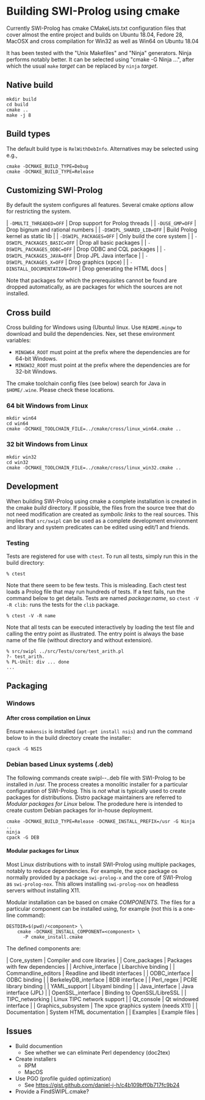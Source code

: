 # Building SWI-Prolog using cmake

Currently SWI-Prolog has cmake CMakeLists.txt   configuration files that
cover almost the entire project and builds   on Ubuntu 18.04, Fedore 28,
MacOSX and cross compilation for Win32 as well as Win64 on Ubuntu 18.04

It has been tested with  the   "Unix  Makefiles" and "Ninja" generators.
Ninja performs notably better. It can be  selected using "cmake -G Ninja
...", after which the usual `make` _target_   can be replaced by `ninja`
_target_.

## Native build

```{bash}
mkdir build
cd build
cmake ..
make -j 8
```

## Build types

The default build type is `RelWithDebInfo`.  Alternatives may be selected
using e.g.,

    cmake -DCMAKE_BUILD_TYPE=Debug
    cmake -DCMAKE_BUILD_TYPE=Release

## Customizing SWI-Prolog

By default the system configures all   features. Several cmake _options_
allow for restricting the system.

  | `-DMULTI_THREADED=OFF`        | Drop support for Prolog threads   |
  | `-DUSE_GMP=OFF`               | Drop bignum and rational numbers  |
  | `-DSWIPL_SHARED_LIB=OFF`      | Build Prolog kernel as static lib |
  | `-DSWIPL_PACKAGES=OFF`        | Only build the core system        |
  | `-DSWIPL_PACKAGES_BASIC=OFF`  | Drop all basic packages           |
  | `-DSWIPL_PACKAGES_ODBC=OFF`   | Drop ODBC and CQL packages        |
  | `-DSWIPL_PACKAGES_JAVA=OFF`   | Drop JPL Java interface           |
  | `-DSWIPL_PACKAGES_X=OFF`      | Drop graphics (xpce)              |
  | `-DINSTALL_DOCUMENTATION=OFF` | Drop generating the HTML docs     |

Note that packages for  which  the   prerequisites  cannot  be found are
dropped automatically, as are packages  for   which  the sources are not
installed.

## Cross build

Cross building for Windows using (Ubuntu)   linux. Use `README.mingw` to
download  and  build  the  dependencies.   Nex,  set  these  environment
variables:

  - `MINGW64_ROOT` must point at the prefix where the dependencies
    are for 64-bit Windows.
  - `MINGW32_ROOT` must point at the prefix where the dependencies
    are for 32-bit Windows.

The cmake toolchain  config  files  (see   below)  search  for  Java  in
`$HOME/.wine`. Please check these locations.

### 64 bit Windows from Linux

```{bash}
mkdir win64
cd win64
cmake -DCMAKE_TOOLCHAIN_FILE=../cmake/cross/linux_win64.cmake ..
```

### 32 bit Windows from Linux

```{bash}
mkdir win32
cd win32
cmake -DCMAKE_TOOLCHAIN_FILE=../cmake/cross/linux_win32.cmake ..
```

## Development

When building SWI-Prolog using cmake a  complete installation is created
in the cmake _build_ directory. If possible,   the files from the source
tree that do not need modification are   created  as _symbolic links_ to
the real sources. This  implies  that  `src/swipl`   can  be  used  as a
complete development environment and library   and system predicates can
be edited using edit/1 and friends.


### Testing

Tests are registered for use with `ctest`.  To run all tests, simply run
this in the build directory:

    % ctest

Note that there seem to be  few   tests.  This is misleading. Each ctest
test loads a Prolog file that  may  run   hundreds  of  tests. If a test
fails,  run  the  command  below  to    get  details.  Tests  are  named
_package_:_name_, so `ctest -V -R clib:` runs   the tests for the `clib`
package.

    % ctest -V -R name

Note that all tests can be executed   interactively  by loading the test
file and calling the entry point  as   illustrated.  The  entry point is
always the base  name  of  the   file  (without  directory  and  without
extension).

    % src/swipl ../src/Tests/core/test_arith.pl
    ?- test_arith.
    % PL-Unit: div ... done
    ...

## Packaging

### Windows

#### After cross compilation on Linux

Ensure `makensis` is installed (`apt-get install nsis`) and run the command
below to in the build directory create the installer:

    cpack -G NSIS

### Debian based Linux systems (.deb)

The following commands create   swipl-<version>-<nr>.<cpu>.deb file with
SWI-Prolog to be installed in  /usr.   The  process  creates a monolitic
installer for a particular configuration of   SWI-Prolog.  This is *not*
what is typically used to  create   packages  for  distributions. Distro
package maintainers are referred to _Modular  packages for Linux_ below.
The prodedure here is intended  to   create  custom  Debian packages for
in-house deployment.

    cmake -DCMAKE_BUILD_TYPE=Release -DCMAKE_INSTALL_PREFIX=/usr -G Ninja ..
    ninja
    cpack -G DEB

#### Modular packages for Linux

Most Linux distributions  with  to   install  SWI-Prolog  using multiple
packages, notably to reduce dependencies. For  example, the xpce package
os normally provided  by  a  package   `swi-prolog-x`  and  the  core of
SWI-Prolog as `swi-prolog-nox`. This  allows installing `swi-prolog-nox`
on headless servers without installing X11.

Modular installation can be based on cmake _COMPONENTS_. The files for a
particular component can be installed using, for  example (not this is a
one-line command):

    DESTDIR=$(pwd)/<component> \
        cmake -DCMAKE_INSTALL_COMPONENT=<component> \
	      -P cmake_install.cmake

The defined components are:

  | Core_system		 | Compiler and core libraries          |
  | Core_packages	 | Packages with few dependencies       |
  | Archive_interface	 | Libarchive binding                   |
  | Commandline_editors	 | Readline and libedit interfaces      |
  | ODBC_interface	 | ODBC binding                         |
  | BerkeleyDB_interface | BDB interface                        |
  | Perl_regex		 | PCRE library binding                 |
  | YAML_support	 | Libyaml binding                      |
  | Java_interface	 | Java interface (JPL)                 |
  | OpenSSL_interface    | Binding to OpenSSL/LibreSSL          |
  | TIPC_networking      | Linux TIPC network support           |
  | Qt_console		 | Qt windowed interface                |
  | Graphics_subsystem	 | The xpce graphics system (needs X11) |
  | Documentation	 | System HTML documentation            |
  | Examples		 | Example files		        |

## Issues

  - Build documention
    - See whether we can eliminate Perl dependency (doc2tex)
  - Create installers
    - RPM
    - MacOS
  - Use PGO (profile guided optimization)
    - See https://gist.github.com/daniel-j-h/c4b109bff0b717fc9b24
  - Provide a FindSWIPL.cmake?

